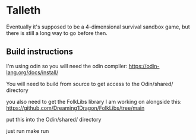 # Talleth

Eventually it's supposed to be a 4-dimensional survival sandbox game, but there is still a long way to go before then.

## Build instructions

I'm using odin so you will need the odin compiler:
https://odin-lang.org/docs/install/

You will need to build from source to get access to the Odin/shared/ directory

you also need to get the FolkLibs library I am working on alongside this:
https://github.com/Dreaming1Dragon/FolkLibs/tree/main

put this into the Odin/shared/ directory

just run make run

